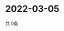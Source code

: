 # 2022-03-05
  共 0条

  <!-- BEGIN -->
  <!-- 最后更新时间Sat Mar 05 2022 17:05:20 GMT+0000 (Coordinated Universal Time) -->
  
  <!-- END -->
  
  